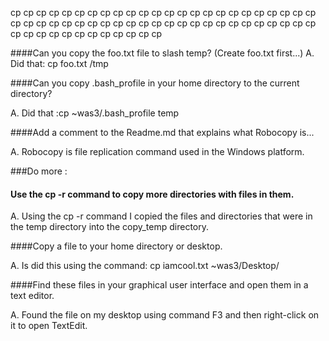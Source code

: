 cp cp cp cp cp cp cp cp cp cp
cp cp cp cp cp cp cp cp cp cp
cp cp cp cp cp cp cp cp cp cp
cp cp cp cp cp cp cp cp cp cp
cp cp cp cp cp cp cp cp cp cp
cp cp cp cp cp cp cp cp cp cp

####Can you copy the foo.txt file to slash temp?  (Create foo.txt first...)
A. Did that: cp foo.txt /tmp

####Can you copy .bash_profile in your home directory to the current directory?

A. Did that :cp ~was3/.bash_profile temp

####Add a comment to the Readme.md that explains what Robocopy is...

A. Robocopy is file replication command used in the Windows platform.


###Do more :
#### Use the cp -r command to copy more directories with files in them.

A. Using the cp -r command I copied the files and directories that were in the temp directory into the copy_temp directory.

####Copy a file to your home directory or desktop.

A. Is did this using the command: cp iamcool.txt ~was3/Desktop/

####Find these files in your graphical user interface and open them in a text editor.

A. Found the file on my desktop using command F3 and then right-click on it to open TextEdit.
